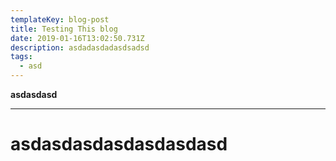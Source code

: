 ```yaml
---
templateKey: blog-post
title: Testing This blog
date: 2019-01-16T13:02:50.731Z
description: asdadasdadasdsadsd
tags:
  - asd
---
```

**asdasdasd**

****

# **asdasdasdasdasdasdasd**
